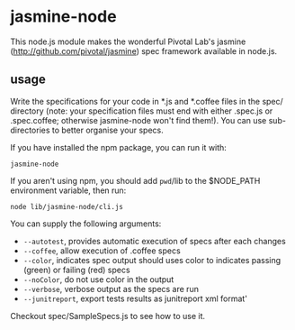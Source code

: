 jasmine-node
======

This node.js module makes the wonderful Pivotal Lab's jasmine
(http://github.com/pivotal/jasmine) spec framework available in
node.js.

usage
------

Write the specifications for your code in *.js and *.coffee files in the 
spec/ directory (note: your specification files must end with either 
.spec.js or .spec.coffee; otherwise jasmine-node won't find them!). You 
can use sub-directories to better organise your specs.

If you have installed the npm package, you can run it with:

    jasmine-node

If you aren't using npm, you should add `pwd`/lib to the $NODE_PATH
environment variable, then run:

    node lib/jasmine-node/cli.js


You can supply the following arguments:

  * <code>--autotest</code>, provides automatic execution of specs after
    each changes
  * <code>--coffee</code>, allow execution of .coffee specs
  * <code>--color</code>, indicates spec output should uses color to
indicates passing (green) or failing (red) specs
  * <code>--noColor</code>, do not use color in the output
  * <code>--verbose</code>, verbose output as the specs are run
  * <code>--junitreport</code>, export tests results as junitreport xml format'

Checkout spec/SampleSpecs.js to see how to use it.
